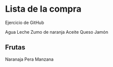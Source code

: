 # Lista de la compra
Ejercicio de GitHub

Agua
Leche
Zumo de naranja
Aceite
Queso
Jamón


## Frutas

Naranaja
Pera
Manzana